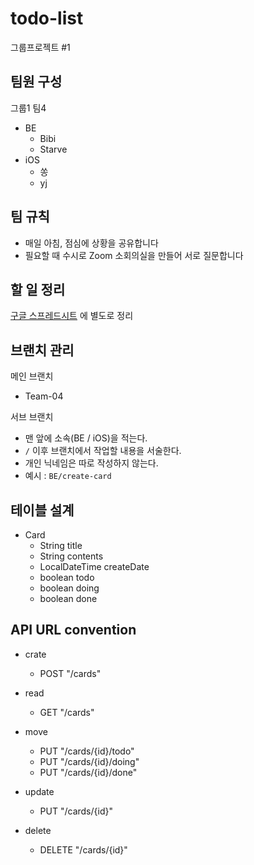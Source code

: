 # todo-list
그룹프로젝트 #1

## 팀원 구성

그룹1 팀4
- BE
  - Bibi
  - Starve
- iOS
  - 쏭
  - yj

## 팀 규칙

- 매일 아침, 점심에 상황을 공유합니다
- 필요할 때 수시로 Zoom 소회의실을 만들어 서로 질문합니다

## 할 일 정리

[구글 스프레드시트](https://docs.google.com/spreadsheets/d/1li3tctYu8iJERF31gTGSMQ148DXK6w4OkF0JOh5DsSs/edit#gid=0) 에 별도로 정리

## 브랜치 관리

메인 브랜치
- Team-04

서브 브랜치
- 맨 앞에 소속(BE / iOS)을 적는다.
- `/` 이후 브랜치에서 작업할 내용을 서술한다.
- 개인 닉네임은 따로 작성하지 않는다.
- 예시 : `BE/create-card`

## 테이블 설계

* Card
  * String title
  * String contents
  * LocalDateTime createDate
  * boolean todo
  * boolean doing
  * boolean done
  

## API URL convention

  * crate
    * POST "/cards"

  * read
    * GET "/cards"

  * move
    * PUT "/cards/{id}/todo"
    * PUT "/cards/{id}/doing"
    * PUT "/cards/{id}/done"

  * update
    * PUT "/cards/{id}" 

  * delete
    * DELETE "/cards/{id}"
